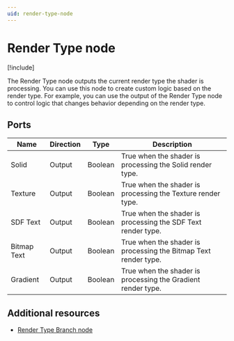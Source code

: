 ```yaml
---
uid: render-type-node
---
```


# Render Type node

[!include[](include_note_uitk.md)]

The Render Type node outputs the current render type the shader is processing. You can use this node to create custom logic based on the render type. For example, you can use the output of the Render Type node to control logic that changes behavior depending on the render type.

## Ports

| Name       | Direction | Type    | Description                          |
|------------|-----------|---------|--------------------------------------|
| Solid      | Output    | Boolean | True when the shader is processing the Solid render type. |
| Texture    | Output    | Boolean | True when the shader is processing the Texture render type. |
| SDF Text   | Output    | Boolean | True when the shader is processing the SDF Text render type. |
| Bitmap Text| Output    | Boolean | True when the shader is processing the Bitmap Text render type. |
| Gradient   | Output    | Boolean | True when the shader is processing the Gradient render type. |

## Additional resources

- [Render Type Branch node](xref:render-type-branch-node)